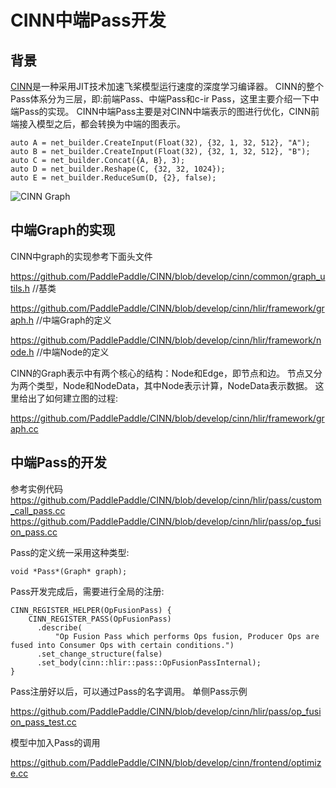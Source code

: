 # CINN中端Pass开发

## 背景
[CINN](https://github.com/PaddlePaddle/CINN)是一种采用JIT技术加速飞桨模型运行速度的深度学习编译器。
CINN的整个Pass体系分为三层，即:前端Pass、中端Pass和c-ir Pass，这里主要介绍一下中端Pass的实现。
CINN中端Pass主要是对CINN中端表示的图进行优化，CINN前端接入模型之后，都会转换为中端的图表示。

    auto A = net_builder.CreateInput(Float(32), {32, 1, 32, 512}, "A");
    auto B = net_builder.CreateInput(Float(32), {32, 1, 32, 512}, "B");
    auto C = net_builder.Concat({A, B}, 3);
    auto D = net_builder.Reshape(C, {32, 32, 1024});
    auto E = net_builder.ReduceSum(D, {2}, false);

![CINN Graph](images/cinn_graph_case.png)

## 中端Graph的实现
CINN中graph的实现参考下面头文件

https://github.com/PaddlePaddle/CINN/blob/develop/cinn/common/graph_utils.h  //基类

https://github.com/PaddlePaddle/CINN/blob/develop/cinn/hlir/framework/graph.h //中端Graph的定义

https://github.com/PaddlePaddle/CINN/blob/develop/cinn/hlir/framework/node.h  //中端Node的定义

CINN的Graph表示中有两个核心的结构：Node和Edge，即节点和边。
节点又分为两个类型，Node和NodeData，其中Node表示计算，NodeData表示数据。
这里给出了如何建立图的过程:

https://github.com/PaddlePaddle/CINN/blob/develop/cinn/hlir/framework/graph.cc

## 中端Pass的开发
参考实例代码
https://github.com/PaddlePaddle/CINN/blob/develop/cinn/hlir/pass/custom_call_pass.cc
https://github.com/PaddlePaddle/CINN/blob/develop/cinn/hlir/pass/op_fusion_pass.cc

Pass的定义统一采用这种类型:

    void *Pass*(Graph* graph);

Pass开发完成后，需要进行全局的注册:

    CINN_REGISTER_HELPER(OpFusionPass) {
        CINN_REGISTER_PASS(OpFusionPass)
          .describe(
              "Op Fusion Pass which performs Ops fusion, Producer Ops are fused into Consumer Ops with certain conditions.")
          .set_change_structure(false)
          .set_body(cinn::hlir::pass::OpFusionPassInternal);
    }
    
Pass注册好以后，可以通过Pass的名字调用。
单侧Pass示例

https://github.com/PaddlePaddle/CINN/blob/develop/cinn/hlir/pass/op_fusion_pass_test.cc

模型中加入Pass的调用

https://github.com/PaddlePaddle/CINN/blob/develop/cinn/frontend/optimize.cc
